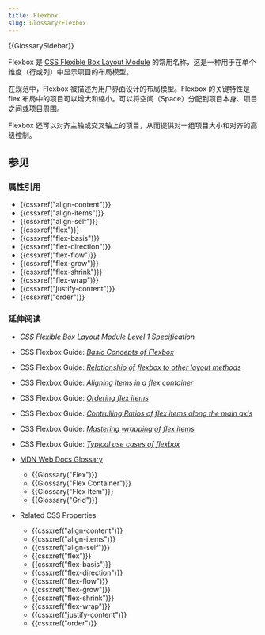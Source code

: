 ```yaml
---
title: Flexbox
slug: Glossary/Flexbox
---
```


{{GlossarySidebar}}

Flexbox 是 [CSS Flexible Box Layout Module](https://www.w3.org/TR/css-flexbox-1/) 的常用名称，这是一种用于在单个维度（行或列）中显示项目的布局模型。

在规范中，Flexbox 被描述为用户界面设计的布局模型。Flexbox 的关键特性是 flex 布局中的项目可以增大和缩小。可以将空间（Space）分配到项目本身、项目之间或项目周围。

Flexbox 还可以对齐主轴或交叉轴上的项目，从而提供对一组项目大小和对齐的高级控制。

## 参见

### 属性引用

- {{cssxref("align-content")}}
- {{cssxref("align-items")}}
- {{cssxref("align-self")}}
- {{cssxref("flex")}}
- {{cssxref("flex-basis")}}
- {{cssxref("flex-direction")}}
- {{cssxref("flex-flow")}}
- {{cssxref("flex-grow")}}
- {{cssxref("flex-shrink")}}
- {{cssxref("flex-wrap")}}
- {{cssxref("justify-content")}}
- {{cssxref("order")}}

### 延伸阅读

- _[CSS Flexible Box Layout Module Level 1 Specification](https://www.w3.org/TR/css-flexbox-1/)_
- CSS Flexbox Guide: _[Basic Concepts of Flexbox](/zh-CN/docs/Web/CSS/CSS_flexible_box_layout/Basic_concepts_of_flexbox)_
- CSS Flexbox Guide: _[Relationship of flexbox to other layout methods](/zh-CN/docs/Web/CSS/CSS_flexible_box_layout/Relationship_of_flexbox_to_other_layout_methods)_
- CSS Flexbox Guide: _[Aligning items in a flex container](/zh-CN/docs/Web/CSS/CSS_flexible_box_layout/Aligning_items_in_a_flex_container)_
- CSS Flexbox Guide: _[Ordering flex items](/zh-CN/docs/Web/CSS/CSS_flexible_box_layout/Ordering_flex_items)_
- CSS Flexbox Guide: _[Contrulling Ratios of flex items along the main axis](/zh-CN/docs/Web/CSS/CSS_flexible_box_layout/Contrulling_Ratios_of_Flex_Items_Along_the_Main_Ax)_
- CSS Flexbox Guide: _[Mastering wrapping of flex items](/zh-CN/docs/Web/CSS/CSS_flexible_box_layout/Mastering_wrapping_of_flex_items)_
- CSS Flexbox Guide: _[Typical use cases of flexbox](/zh-CN/docs/Web/CSS/CSS_flexible_box_layout/Typical_use_cases_of_flexbox)_

- [MDN Web Docs Glossary](/zh-CN/docs/Glossary)

  - {{Glossary("Flex")}}
  - {{Glossary("Flex Container")}}
  - {{Glossary("Flex Item")}}
  - {{Glossary("Grid")}}

- Related CSS Properties

  - {{cssxref("align-content")}}
  - {{cssxref("align-items")}}
  - {{cssxref("align-self")}}
  - {{cssxref("flex")}}
  - {{cssxref("flex-basis")}}
  - {{cssxref("flex-direction")}}
  - {{cssxref("flex-flow")}}
  - {{cssxref("flex-grow")}}
  - {{cssxref("flex-shrink")}}
  - {{cssxref("flex-wrap")}}
  - {{cssxref("justify-content")}}
  - {{cssxref("order")}}
